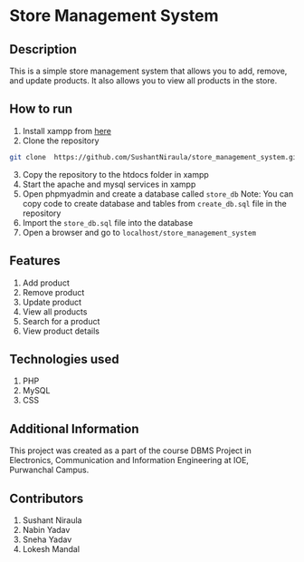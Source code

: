 

#  Store Management System



## Description

This is a simple store management system that allows you to add, remove, and update products. It also allows you to view all products in the store.

## How to run
1. Install xampp from [here](https://www.apachefriends.org/index.html)
2. Clone the repository

```bash
git clone  https://github.com/SushantNiraula/store_management_system.git
```
3. Copy the repository to the htdocs folder in xampp
4. Start the apache and mysql services in xampp
5. Open phpmyadmin and create a database called `store_db`
 Note: You can copy code to create database and tables from `create_db.sql` file in the repository
6. Import the `store_db.sql` file into the database
7. Open a browser and go to `localhost/store_management_system`

## Features
1. Add product
2. Remove product
3. Update product
4. View all products
5. Search for a product
6. View product details

## Technologies used
1. PHP
2. MySQL
3. CSS



## Additional Information
This project was created as a part of the course DBMS Project in Electronics, Communication and Information Engineering at IOE, Purwanchal Campus.

## Contributors
1. Sushant Niraula
2. Nabin Yadav
4. Sneha Yadav
3. Lokesh Mandal







